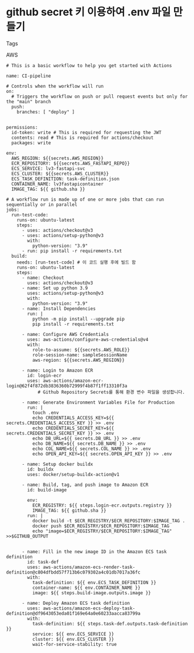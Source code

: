 github secret 키 이용하여 .env 파일 만들기
================================

Tags

AWS

    # This is a basic workflow to help you get started with Actions
    
    name: CI-pipeline
    
    # Controls when the workflow will run
    on:
      # Triggers the workflow on push or pull request events but only for the "main" branch
      push:
        branches: [ "deploy" ]
    
    
    permissions:
      id-token: write # This is required for requesting the JWT
      contents: read # This is required for actions/checkout
      packages: write
    
    env:
      AWS_REGION: ${{secrets.AWS_REGION}}
      ECR_REPOSITORY: ${{secrets.AWS_FASTAPI_REPO}}
      ECS_SERVICE: lv3-fastapi-svc
      ECS_CLUSTER: ${{secrets.AWS_CLUSTER}}
      ECS_TASK_DEFINITION: task-definition.json
      CONTAINER_NAME: lv3fastapicontainer
      IMAGE_TAG: ${{ github.sha }}
    
    # A workflow run is made up of one or more jobs that can run sequentially or in parallel
    jobs:
      run-test-code:
        runs-on: ubuntu-latest
        steps:
          - uses: actions/checkout@v3
          - uses: actions/setup-python@v3
            with:
              python-version: "3.9"
          - run: pip install -r requirements.txt
      build:
        needs: [run-test-code] # 이 코드 실행 후에 빌드 함
        runs-on: ubuntu-latest
        steps:
          - name: Checkout
            uses: actions/checkout@v3
          - name: Set up python 3.9
            uses: actions/setup-python@v3 
            with:
              python-version: "3.9"
          - name: Install Dependencies
            run: |
              python -m pip install --upgrade pip
              pip install -r requirements.txt
    
          - name: Configure AWS Credentials
            uses: aws-actions/configure-aws-credentials@v4
            with:
              role-to-assume: ${{secrets.AWS_ROLE}}
              role-session-name: sampleSessionName
              aws-region: ${{secrets.AWS_REGION}}
    
          - name: Login to Amazon ECR
            id: login-ecr
            uses: aws-actions/amazon-ecr-login@62f4f872db3836360b72999f4b87f1ff13310f3a
                # Github Repository Secrets를 통해 환경 변수 파일을 생성합니다.
            
          - name: Generate Environment Variables File for Production
            run: |
              touch .env
              echo CREDENTIALS_ACCESS_KEY=${{ secrets.CREDENTIALS_ACCESS_KEY }} >> .env
              echo CREDENTIALS_SECRET_KEY=${{ secrets.CREDENTIALS_SECRET_KEY }} >> .env
              echo DB_URL=${{ secrets.DB_URL }} >> .env
              echo DB_NAME=${{ secrets.DB_NAME }} >> .env
              echo COL_NAME=${{ secrets.COL_NAME }} >> .env
              echo OPEN_API_KEY=${{ secrets.OPEN_API_KEY }} >> .env
    
          - name: Setup docker buildx
            id: buildx
            uses: docker/setup-buildx-action@v1
    
          - name: Build, tag, and push image to Amazon ECR
            id: build-image
    
            env:
              ECR_REGISTRY: ${{ steps.login-ecr.outputs.registry }}
              IMAGE_TAG: ${{ github.sha }}
            run: |
              docker build -t $ECR_REGISTRY/$ECR_REPOSITORY:$IMAGE_TAG .
              docker push $ECR_REGISTRY/$ECR_REPOSITORY:$IMAGE_TAG
              echo "image=$ECR_REGISTRY/$ECR_REPOSITORY:$IMAGE_TAG" >>$GITHUB_OUTPUT
          
    
          - name: Fill in the new image ID in the Amazon ECS task definition
            id: task-def
            uses: aws-actions/amazon-ecs-render-task-definition@c804dfbdd57f713b6c079302a4c01db7017a36fc
            with:
              task-definition: ${{ env.ECS_TASK_DEFINITION }}
              container-name: ${{ env.CONTAINER_NAME }}
              image: ${{ steps.build-image.outputs.image }}
          
          - name: Deploy Amazon ECS task definition
            uses: aws-actions/amazon-ecs-deploy-task-definition@df9643053eda01f169e64a0e60233aacca83799a
            with:
              task-definition: ${{ steps.task-def.outputs.task-definition }}
              service: ${{ env.ECS_SERVICE }}
              cluster: ${{ env.ECS_CLUSTER }}
              wait-for-service-stability: true